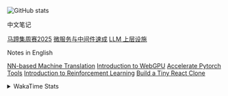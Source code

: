 ![GitHub stats](https://github-readme-stats.vercel.app/api?username=finger-bone&show_icons=true&theme=transparent)

中文笔记

[马蹄集周赛2025](https://finger-bone.github.io/baidu-matiji-weekly-contest-2025/)
[微服务与中间件速成](https://finger-bone.github.io/micro-service-crashcourse)
[LLM 上层设施](https://finger-bone.github.io/ali-datawhale-logic-inference/)

Notes in English

[NN-based Machine Translation](https://finger-bone.github.io/xun-fei-datawhale-translation/)
[Introduction to WebGPU](https://finger-bone.github.io/triangles-on-web/)
[Accelerate Pytorch Tools](https://finger-bone.github.io/faster-pytorch/)
[Introduction to Reinforcement Learning](https://fingerbone.github.io/rl-crashcourse/)
[Build a Tiny React Clone](https://fingerbone.github.io/tiny-react/)

<details>

<summary>WakaTime Stats</summary>

![WakaTime stats](https://github-readme-stats.vercel.app/api/wakatime?username=zend&layout=compact)

</details>
